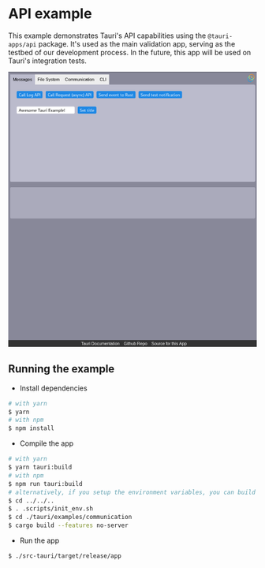 # API example
This example demonstrates Tauri's API capabilities using the `@tauri-apps/api` package. It's used as the main validation app, serving as the testbed of our development process.
In the future, this app will be used on Tauri's integration tests.

![App screenshot](./screenshot.png?raw=true)

## Running the example
- Install dependencies
```bash
# with yarn
$ yarn
# with npm
$ npm install
```

- Compile the app
```bash
# with yarn
$ yarn tauri:build
# with npm
$ npm run tauri:build
# alternatively, if you setup the environment variables, you can build it without Node.js:
$ cd ../../..
$ . .scripts/init_env.sh
$ cd ./tauri/examples/communication
$ cargo build --features no-server
```

- Run the app
```bash
$ ./src-tauri/target/release/app
```
